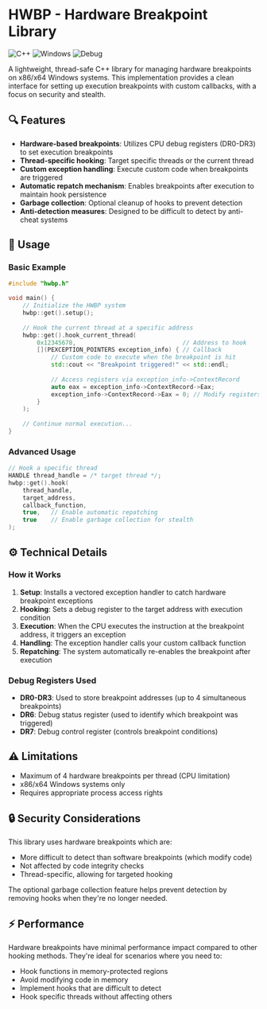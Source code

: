 # HWBP - Hardware Breakpoint Library

![C++](https://img.shields.io/badge/C++-00599C?style=for-the-badge&logo=c%2B%2B&logoColor=white)
![Windows](https://img.shields.io/badge/Windows-0078D6?style=for-the-badge&logo=windows&logoColor=white)
![Debug](https://img.shields.io/badge/Debug-5C2D91?style=for-the-badge&logoColor=white)

A lightweight, thread-safe C++ library for managing hardware breakpoints on x86/x64 Windows systems. This implementation provides a clean interface for setting up execution breakpoints with custom callbacks, with a focus on security and stealth.

## 🔍 Features

- **Hardware-based breakpoints**: Utilizes CPU debug registers (DR0-DR3) to set execution breakpoints
- **Thread-specific hooking**: Target specific threads or the current thread
- **Custom exception handling**: Execute custom code when breakpoints are triggered
- **Automatic repatch mechanism**: Enables breakpoints after execution to maintain hook persistence
- **Garbage collection**: Optional cleanup of hooks to prevent detection
- **Anti-detection measures**: Designed to be difficult to detect by anti-cheat systems

## 🚀 Usage

### Basic Example

```cpp
#include "hwbp.h"

void main() {
    // Initialize the HWBP system
    hwbp::get().setup();
    
    // Hook the current thread at a specific address
    hwbp::get().hook_current_thread(
        0x12345678,                              // Address to hook
        [](PEXCEPTION_POINTERS exception_info) { // Callback
            // Custom code to execute when the breakpoint is hit
            std::cout << "Breakpoint triggered!" << std::endl;
            
            // Access registers via exception_info->ContextRecord
            auto eax = exception_info->ContextRecord->Eax;
            exception_info->ContextRecord->Eax = 0; // Modify registers
        }
    );
    
    // Continue normal execution...
}
```

### Advanced Usage

```cpp
// Hook a specific thread
HANDLE thread_handle = /* target thread */;
hwbp::get().hook(
    thread_handle,
    target_address,
    callback_function,
    true,   // Enable automatic repatching
    true    // Enable garbage collection for stealth
);
```

## ⚙️ Technical Details

### How it Works

1. **Setup**: Installs a vectored exception handler to catch hardware breakpoint exceptions
2. **Hooking**: Sets a debug register to the target address with execution condition
3. **Execution**: When the CPU executes the instruction at the breakpoint address, it triggers an exception
4. **Handling**: The exception handler calls your custom callback function
5. **Repatching**: The system automatically re-enables the breakpoint after execution

### Debug Registers Used

- **DR0-DR3**: Used to store breakpoint addresses (up to 4 simultaneous breakpoints)
- **DR6**: Debug status register (used to identify which breakpoint was triggered)
- **DR7**: Debug control register (controls breakpoint conditions)

## ⚠️ Limitations

- Maximum of 4 hardware breakpoints per thread (CPU limitation)
- x86/x64 Windows systems only
- Requires appropriate process access rights

## 🔒 Security Considerations

This library uses hardware breakpoints which are:
- More difficult to detect than software breakpoints (which modify code)
- Not affected by code integrity checks
- Thread-specific, allowing for targeted hooking

The optional garbage collection feature helps prevent detection by removing hooks when they're no longer needed.


## ⚡ Performance

Hardware breakpoints have minimal performance impact compared to other hooking methods. They're ideal for scenarios where you need to:

- Hook functions in memory-protected regions
- Avoid modifying code in memory
- Implement hooks that are difficult to detect
- Hook specific threads without affecting others
